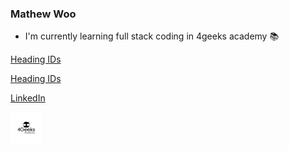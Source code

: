 ### Mathew Woo

- I'm currently learning full stack coding in 4geeks academy 📚

[Heading IDs](#heading-ids)

<a href="www.linkedin.com/in/mathew-woo-35024a13a">Heading IDs</a>

<a href="www.linkedin.com/in/mathew-woo-35024a13a" target="_blank">LinkedIn</a>

<img src="./img/BDT_logo_becas_geeks_v2.jpg" height=50xp>
